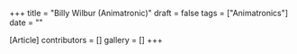 +++
title = "Billy Wilbur (Animatronic)"
draft = false
tags = ["Animatronics"]
date = ""

[Article]
contributors = []
gallery = []
+++